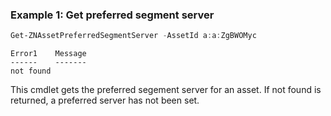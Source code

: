 ### Example 1: Get preferred segment server
```powershell
Get-ZNAssetPreferredSegmentServer -AssetId a:a:ZgBWOMyc
```

```output
Error1    Message
------    -------
not found 
```

This cmdlet gets the preferred segement server for an asset.  If not found is returned, a preferred server has not been set.
